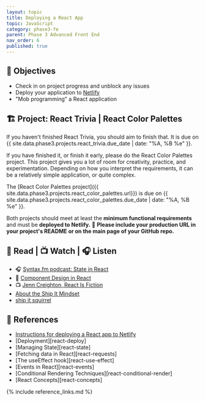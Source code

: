 ```yaml
---
layout: topic
title: Deploying a React App
topic: JavaScript
category: phase3-fe
parent: Phase 3 Advanced Front End
nav_order: 6
published: true
---
```


## 🎯 Objectives

- Check in on project progress and unblock any issues
- Deploy your application to [Netlify](https://www.netlify.com/with/react/)
- "Mob programming" a React application

## 🏗️ Project: React Trivia | React Color Palettes

If you haven't finished React Trivia, you should aim to finish that. It is due on {{ site.data.phase3.projects.react_trivia.due_date | date: "%A, %B %e" }}.

If you have finished it, or finish it early, please do the React Color Palettes project. This project gives you a lot of room for creativity, practice, and experimentation. Depending on how you interpret the requirements, it can be a relatively simple application, or quite complex.

The [React Color Palettes project]({{ site.data.phase3.projects.react_color_palettes.url}}) is due on {{ site.data.phase3.projects.react_color_palettes.due_date | date: "%A, %B %e" }}.

Both projects should meet at least the **minimum functional requirements** and must be **deployed to Netlify.** 🚀
**Please include your production URL in your project's README or on the main page of your GitHub repo.**

## 📖 Read | 📺 Watch | 🎧 Listen

- 🎧 [Syntax.fm podcast: State in React](https://syntax.fm/show/170/state-in-react)
- 📖 [Component Design in React](https://marvelapp.com/blog/making-good-component-design-decisions-in-react/)
- 📺 [Jenn Creighton, React Is Fiction](https://www.youtube.com/watch?v=3s-vgOwNpac)
- [About the Ship It Mindset](https://excid3.com/blog/finishing-is-all-that-matters)
- [ship it squirrel](https://shipitsquirrel.github.io/)

## 🔖 References

- [Instructions for deploying a React app to Netlify](https://momentumlearn.notion.site/Deploying-a-React-app-to-Netlify-409f3e2a2ae44ccd857b3797ff0963f8)
- [Deployment][react-deploy]
- [Managing State][react-state]
- [Fetching data in React][react-requests]
- [The useEffect hook][react-use-effect]
- [Events in React][react-events]
- [Conditional Rendering Techniques][react-conditional-render]
- [React Concepts][react-concepts]

{% include reference_links.md %}
